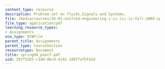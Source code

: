 ```yaml
---
content_type: resource
description: Problem set on fluids,Signals and Systems.
file: /media/courses/16-01-unified-engineering-i-ii-iii-iv-fall-2005-spring-2006/297f5265c1dd9bcd41421d977afbf42d_spring04_pset7.pdf
file_type: application/pdf
learning_resource_types:
- Assignments
ocw_type: OCWFile
parent_title: Assignments
parent_type: CourseSection
resourcetype: Document
title: spring04_pset7.pdf
uid: 297f5265-c1dd-9bcd-4142-1d977afbf42d
---
```

